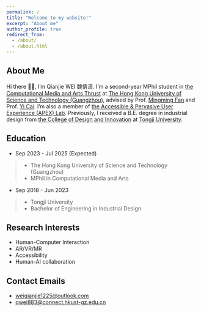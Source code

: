 ```yaml
---
permalink: /
title: "Welcome to my website!"
excerpt: "About me"
author_profile: true
redirect_from: 
  - /about/
  - /about.html
---
```



About Me
------
Hi there 👋🏻, I’m Qianjie WEI 魏倩洁. I’m a second-year MPhil student in [the Computational Media and Arts Thrust](https://cma.hkust-gz.edu.cn/) at [The Hong Kong University of Science and Technology (Guangzhou)](https://www.hkust-gz.edu.cn/), advised by Prof. [Mingming Fan](https://www.mingmingfan.com/) and Prof. [Yi Cai](https://sites.google.com/view/hkust-gz-yicai/home?authuser=0). I’m also a member of [the Accessible & Pervasive User Experience (APEX) Lab](https://www.mingmingfan.com/lab/). Previously, I received a B.E. degree in industrial design from [the College of Design and Innovation](https://tjdi.tongji.edu.cn/) at [Tongji University](https://www.tongji.edu.cn/).

Education
------
- Sep 2023 - Jul 2025 (Expected)  
>- The Hong Kong University of Science and Technology (Guangzhou) 
>- MPhil in Computational Media and Arts
- Sep 2018 - Jun 2023 
>- Tongji University
>- Bachelor of Engineering in Industrial Design

Research Interests
------
- Human-Computer Interaction
- AR/VR/MR
- Accessibility
- Human-AI collaboration

Contact Emails
------
- weiqianjie1225@outlook.com
- qwei883@connect.hkust-gz.edu.cn
